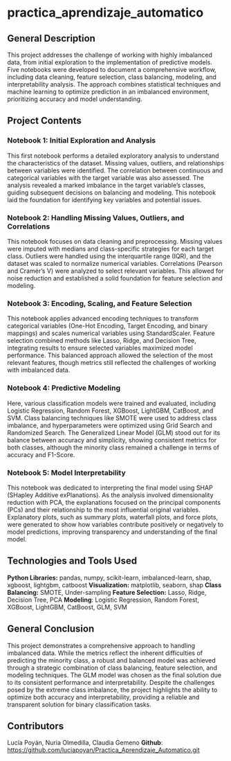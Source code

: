 # practica_aprendizaje_automatico

## **General Description**

This project addresses the challenge of working with highly imbalanced data, from initial exploration to the implementation of predictive models. Five notebooks were developed to document a comprehensive workflow, including data cleaning, feature selection, class balancing, modeling, and interpretability analysis. The approach combines statistical techniques and machine learning to optimize prediction in an imbalanced environment, prioritizing accuracy and model understanding.

## **Project Contents**

### Notebook 1: Initial Exploration and Analysis
This first notebook performs a detailed exploratory analysis to understand the characteristics of the dataset. Missing values, outliers, and relationships between variables were identified. The correlation between continuous and categorical variables with the target variable was also assessed.
The analysis revealed a marked imbalance in the target variable’s classes, guiding subsequent decisions on balancing and modeling. This notebook laid the foundation for identifying key variables and potential issues.

### Notebook 2: Handling Missing Values, Outliers, and Correlations
This notebook focuses on data cleaning and preprocessing. Missing values were imputed with medians and class-specific strategies for each target class. Outliers were handled using the interquartile range (IQR), and the dataset was scaled to normalize numerical variables.
Correlations (Pearson and Cramér’s V) were analyzed to select relevant variables. This allowed for noise reduction and established a solid foundation for feature selection and modeling.

### Notebook 3: Encoding, Scaling, and Feature Selection
This notebook applies advanced encoding techniques to transform categorical variables (One-Hot Encoding, Target Encoding, and binary mappings) and scales numerical variables using StandardScaler. Feature selection combined methods like Lasso, Ridge, and Decision Tree, integrating results to ensure selected variables maximized model performance.
This balanced approach allowed the selection of the most relevant features, though metrics still reflected the challenges of working with imbalanced data.

### Notebook 4: Predictive Modeling
Here, various classification models were trained and evaluated, including Logistic Regression, Random Forest, XGBoost, LightGBM, CatBoost, and SVM. Class balancing techniques like SMOTE were used to address class imbalance, and hyperparameters were optimized using Grid Search and Randomized Search.
The Generalized Linear Model (GLM) stood out for its balance between accuracy and simplicity, showing consistent metrics for both classes, although the minority class remained a challenge in terms of accuracy and F1-Score.

### Notebook 5: Model Interpretability
This notebook was dedicated to interpreting the final model using SHAP (SHapley Additive exPlanations). As the analysis involved dimensionality reduction with PCA, the explanations focused on the principal components (PCs) and their relationship to the most influential original variables.
Explanatory plots, such as summary plots, waterfall plots, and force plots, were generated to show how variables contribute positively or negatively to model predictions, improving transparency and understanding of the final model.


## **Technologies and Tools Used**
**Python Libraries:** pandas, numpy, scikit-learn, imbalanced-learn, shap, xgboost, lightgbm, catboost
**Visualization:** matplotlib, seaborn, shap
**Class Balancing:** SMOTE, Under-sampling
**Feature Selection:** Lasso, Ridge, Decision Tree, PCA
**Modeling**: Logistic Regression, Random Forest, XGBoost, LightGBM, CatBoost, GLM, SVM

## **General Conclusion**
This project demonstrates a comprehensive approach to handling imbalanced data. While the metrics reflect the inherent difficulties of predicting the minority class, a robust and balanced model was achieved through a strategic combination of class balancing, feature selection, and modeling techniques.
The GLM model was chosen as the final solution due to its consistent performance and interpretability. Despite the challenges posed by the extreme class imbalance, the project highlights the ability to optimize both accuracy and interpretability, providing a reliable and transparent solution for binary classification tasks.

## **Contributors**
Lucía Poyán, Nuria Olmedilla, Claudia Gemeno
**Github**: https://github.com/luciapoyan/Practica_Aprendizaje_Automatico.git